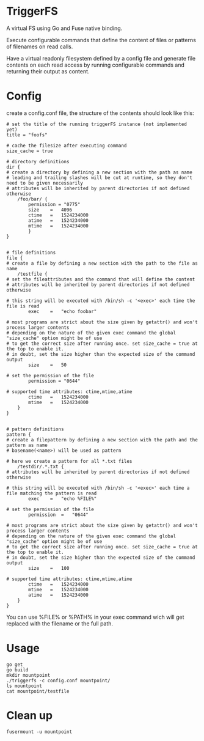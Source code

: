 # TriggerFS

A virtual FS using Go and Fuse native binding.

Execute configurable commands that define the content of files or patterns of filenames on read calls.

Have a virtual readonly filesystem defined by a config file and generate file contents on each read access
by running configurable commands and returning their output as content.


# Config

create a config.conf file, the structure of the contents should look like this:
```
# set the title of the running triggerFS instance (not implemented yet)
title = "foofs"

# cache the filesize after executing command
size_cache = true

# directory definitions
dir {
# create a directory by defining a new section with the path as name
# leading and trailing slashes will be cut at runtime, so they don't need to be given necessarily
# attributes will be inherited by parent directories if not defined otherwise
	/foo/bar/ {
		permission = "0775"
		size	=	4096
		ctime	=	1524234000
		atime	=	1524234000
		mtime	=	1524234000
		}
}


# file definitions
file {
# create a file by defining a new section with the path to the file as name
	/testfile {
# set the fileattributes and the command that will define the content
# attributes will be inherited by parent directories if not defined otherwise
	
# this string will be executed with /bin/sh -c '<exec>' each time the file is read
		exec	=	"echo foobar"
		
# most programs are strict about the size given by getattr() and won't process larger contents
# depending on the nature of the given exec command the global "size_cache" option might be of use
# to get the correct size after running once. set size_cache = true at the top to enable it.
# in doubt, set the size higher than the expected size of the command output
		size	=	50

# set the permission of the file
		permission = "0644"

# supported time attributes: ctime,mtime,atime
		ctime	=	1524234000
		mtime	=	1524234000
	}
}


# pattern definitions
pattern {
# create a filepattern by defining a new section with the path and the pattern as name
# basename(<name>) will be used as pattern

# here we create a pattern for all *.txt files
	/testdir/.*.txt	{
# attributes will be inherited by parent directories if not defined otherwise
		
# this string will be executed with /bin/sh -c '<exec>' each time a file matching the pattern is read
		exec	=	"echo %FILE%"
		
# set the permission of the file
		permission	=	"0644"
		
# most programs are strict about the size given by getattr() and won't process larger contents
# depending on the nature of the given exec command the global "size_cache" option might be of use
# to get the correct size after running once. set size_cache = true at the top to enable it.
# in doubt, set the size higher than the expected size of the command output
		size	=	100
		
# supported time attributes: ctime,mtime,atime
		ctime	=	1524234000
		mtime	=	1524234000
		atime	=	1524234000	
	}
}
```
You can use %FILE% or %PATH% in your exec command wich will get replaced with the filename or the full path.



# Usage

```
go get
go build
mkdir mountpoint
./triggerfs -c config.conf mountpoint/ 
ls mountpoint
cat mountpoint/testfile

```

# Clean up
```
fusermount -u mountpoint
```

